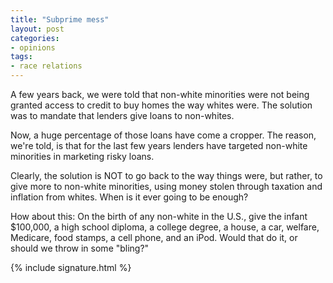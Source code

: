 ```yaml
---
title: "Subprime mess"
layout: post
categories:
- opinions
tags:
- race relations
---
```


A few years back, we were told that non-white minorities were not being granted access to credit to buy homes the way whites were. The solution was to mandate that lenders give loans to non-whites.

Now, a huge percentage of those loans have come a cropper. The reason, we're told, is that for the last few years lenders have targeted non-white minorities in marketing risky loans.

Clearly, the solution is NOT to go back to the way things were, but rather, to give more to non-white minorities, using money stolen through taxation and inflation from whites. When is it ever going to be enough?

How about this: On the birth of any non-white in the U.S., give the infant $100,000, a high school diploma, a college degree, a house, a car, welfare, Medicare, food stamps, a cell phone, and an iPod. Would that do it, or should we throw in some "bling?"

{% include signature.html %}
